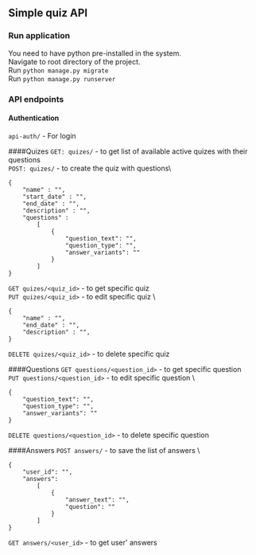 ## Simple quiz API

### Run application
You need to have python pre-installed in the system.\
Navigate to root directory of the project.\
Run `python manage.py migrate` \
Run `python manage.py runserver`


### API endpoints
#### Authentication
`api-auth/` - For login 

####Quizes
`GET: quizes/` - to get list of available active quizes with their questions \
`POST: quizes/` - to create the quiz with questions\


    {
        "name" : "",
        "start_date" : "",
        "end_date" : "",
        "description" : "",
        "questions" :
            [
                {
                    "question_text": "",
                    "question_type": "",
                    "answer_variants": ""
                }
            ]
    }

`GET quizes/<quiz_id>` - to get specific quiz \
`PUT quizes/<quiz_id>` - to edit specific quiz \

    {
        "name" : "",
        "end_date" : "",
        "description" : "",
    }

`DELETE quizes/<quiz_id>` - to delete specific quiz 

####Questions
`GET questions/<question_id>` - to get specific question \
`PUT questions/<question_id>` - to edit specific question \

    {
        "question_text": "",
        "question_type": "",
        "answer_variants": ""
    }

`DELETE questions/<question_id>` - to delete specific question 

####Answers
`POST answers/` - to save the list of answers \

    {
        "user_id": "",
        "answers": 
            [
                {
                    "answer_text": "",
                    "question": ""
                }
            ]
    }

`GET answers/<user_id>` - to get user' answers 